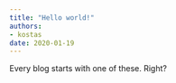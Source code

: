 ```yaml
---
title: "Hello world!"
authors:
- kostas
date: 2020-01-19
---
```


Every blog starts with one of these. Right?

<!--more-->
